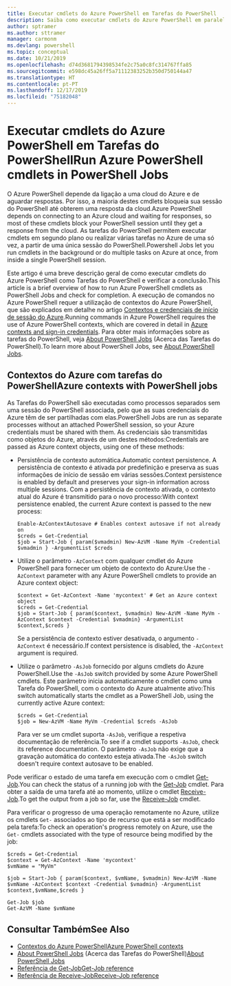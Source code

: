 ```yaml
---
title: Executar cmdlets do Azure PowerShell em Tarefas do PowerShell
description: Saiba como executar cmdlets do Azure PowerShell em paralelo ou como tarefas em segundo plano, com -AsJob e Start-Job.
author: sptramer
ms.author: sttramer
manager: carmonm
ms.devlang: powershell
ms.topic: conceptual
ms.date: 10/21/2019
ms.openlocfilehash: d74d3681794398534fe2c75a0c8fc314767ffa85
ms.sourcegitcommit: e598dc45a26ff5a71112383252b350d750144a47
ms.translationtype: HT
ms.contentlocale: pt-PT
ms.lasthandoff: 12/17/2019
ms.locfileid: "75182048"
---
```

# <a name="run-azure-powershell-cmdlets-in-powershell-jobs"></a><span data-ttu-id="1a0ef-103">Executar cmdlets do Azure PowerShell em Tarefas do PowerShell</span><span class="sxs-lookup"><span data-stu-id="1a0ef-103">Run Azure PowerShell cmdlets in PowerShell Jobs</span></span>

<span data-ttu-id="1a0ef-104">O Azure PowerShell depende da ligação a uma cloud do Azure e de aguardar respostas. Por isso, a maioria destes cmdlets bloqueia sua sessão do PowerShell até obterem uma resposta da cloud.</span><span class="sxs-lookup"><span data-stu-id="1a0ef-104">Azure PowerShell depends on connecting to an Azure cloud and waiting for responses, so most of these cmdlets block your PowerShell session until they get a response from the cloud.</span></span>
<span data-ttu-id="1a0ef-105">As tarefas do PowerShell permitem executar cmdlets em segundo plano ou realizar várias tarefas no Azure de uma só vez, a partir de uma única sessão do PowerShell.</span><span class="sxs-lookup"><span data-stu-id="1a0ef-105">Powershell Jobs let you run cmdlets in the background or do multiple tasks on Azure at once, from inside a single PowerShell session.</span></span>

<span data-ttu-id="1a0ef-106">Este artigo é uma breve descrição geral de como executar cmdlets do Azure PowerShell como Tarefas do PowerShell e verificar a conclusão.</span><span class="sxs-lookup"><span data-stu-id="1a0ef-106">This article is a brief overview of how to run Azure PowerShell cmdlets as PowerShell Jobs and check for completion.</span></span> <span data-ttu-id="1a0ef-107">A execução de comandos no Azure PowerShell requer a utilização de contextos do Azure PowerShell, que são explicados em detalhe no artigo [Contextos e credenciais de início de sessão do Azure](context-persistence.md).</span><span class="sxs-lookup"><span data-stu-id="1a0ef-107">Running commands in Azure PowerShell requires the use of Azure PowerShell contexts, which are covered in detail in [Azure contexts and sign-in credentials](context-persistence.md).</span></span>
<span data-ttu-id="1a0ef-108">Para obter mais informações sobre as tarefas do PowerShell, veja [About PowerShell Jobs](/powershell/module/microsoft.powershell.core/about/about_jobs) (Acerca das Tarefas do PowerShell).</span><span class="sxs-lookup"><span data-stu-id="1a0ef-108">To learn more about PowerShell Jobs, see [About PowerShell Jobs](/powershell/module/microsoft.powershell.core/about/about_jobs).</span></span>

## <a name="azure-contexts-with-powershell-jobs"></a><span data-ttu-id="1a0ef-109">Contextos do Azure com tarefas do PowerShell</span><span class="sxs-lookup"><span data-stu-id="1a0ef-109">Azure contexts with PowerShell jobs</span></span>

<span data-ttu-id="1a0ef-110">As Tarefas do PowerShell são executadas como processos separados sem uma sessão do PowerShell associada, pelo que as suas credenciais do Azure têm de ser partilhadas com elas.</span><span class="sxs-lookup"><span data-stu-id="1a0ef-110">PowerShell Jobs are run as separate processes without an attached PowerShell session, so your Azure credentials must be shared with them.</span></span> <span data-ttu-id="1a0ef-111">As credenciais são transmitidas como objetos do Azure, através de um destes métodos:</span><span class="sxs-lookup"><span data-stu-id="1a0ef-111">Credentials are passed as Azure context objects, using one of these methods:</span></span>

* <span data-ttu-id="1a0ef-112">Persistência de contexto automática.</span><span class="sxs-lookup"><span data-stu-id="1a0ef-112">Automatic context persistence.</span></span> <span data-ttu-id="1a0ef-113">A persistência de contexto é ativada por predefinição e preserva as suas informações de início de sessão em várias sessões.</span><span class="sxs-lookup"><span data-stu-id="1a0ef-113">Context persistence is enabled by default and preserves your sign-in information across multiple sessions.</span></span> <span data-ttu-id="1a0ef-114">Com a persistência de contexto ativada, o contexto atual do Azure é transmitido para o novo processo:</span><span class="sxs-lookup"><span data-stu-id="1a0ef-114">With context persistence enabled, the current Azure context is passed to the new process:</span></span>

  ```azurepowershell-interactive
  Enable-AzContextAutosave # Enables context autosave if not already on
  $creds = Get-Credential
  $job = Start-Job { param($vmadmin) New-AzVM -Name MyVm -Credential $vmadmin } -ArgumentList $creds
  ```

* <span data-ttu-id="1a0ef-115">Utilize o parâmetro `-AzContext` com qualquer cmdlet do Azure PowerShell para fornecer um objeto de contexto do Azure:</span><span class="sxs-lookup"><span data-stu-id="1a0ef-115">Use the `-AzContext` parameter with any Azure PowerShell cmdlets to provide an Azure context object:</span></span>

  ```azurepowershell-interactive
  $context = Get-AzContext -Name 'mycontext' # Get an Azure context object
  $creds = Get-Credential
  $job = Start-Job { param($context, $vmadmin) New-AzVM -Name MyVm -AzContext $context -Credential $vmadmin} -ArgumentList $context,$creds }
  ```

  <span data-ttu-id="1a0ef-116">Se a persistência de contexto estiver desativada, o argumento `-AzContext` é necessário.</span><span class="sxs-lookup"><span data-stu-id="1a0ef-116">If context persistence is disabled, the `-AzContext` argument is required.</span></span>

* <span data-ttu-id="1a0ef-117">Utilize o parâmetro `-AsJob` fornecido por alguns cmdlets do Azure PowerShell.</span><span class="sxs-lookup"><span data-stu-id="1a0ef-117">Use the `-AsJob` switch provided by some Azure PowerShell cmdlets.</span></span> <span data-ttu-id="1a0ef-118">Este parâmetro inicia automaticamente o cmdlet como uma Tarefa do PowerShell, com o contexto do Azure atualmente ativo:</span><span class="sxs-lookup"><span data-stu-id="1a0ef-118">This switch automatically starts the cmdlet as a PowerShell Job, using the currently active Azure context:</span></span>

  ```azurepowershell-interactive
  $creds = Get-Credential
  $job = New-AzVM -Name MyVm -Credential $creds -AsJob
  ```

  <span data-ttu-id="1a0ef-119">Para ver se um cmdlet suporta `-AsJob`, verifique a respetiva documentação de referência.</span><span class="sxs-lookup"><span data-stu-id="1a0ef-119">To see if a cmdlet supports `-AsJob`, check its reference documentation.</span></span> <span data-ttu-id="1a0ef-120">O parâmetro `-AsJob` não exige que a gravação automática do contexto esteja ativada.</span><span class="sxs-lookup"><span data-stu-id="1a0ef-120">The `-AsJob` switch doesn't require context autosave to be enabled.</span></span>

<span data-ttu-id="1a0ef-121">Pode verificar o estado de uma tarefa em execução com o cmdlet [Get-Job](/powershell/module/microsoft.powershell.core/get-job).</span><span class="sxs-lookup"><span data-stu-id="1a0ef-121">You can check the status of a running job with the [Get-Job](/powershell/module/microsoft.powershell.core/get-job) cmdlet.</span></span> <span data-ttu-id="1a0ef-122">Para obter a saída de uma tarefa até ao momento, utilize o cmdlet [Receive-Job](/powershell/module/microsoft.powershell.core/receive-job).</span><span class="sxs-lookup"><span data-stu-id="1a0ef-122">To get the output from a job so far, use the [Receive-Job](/powershell/module/microsoft.powershell.core/receive-job) cmdlet.</span></span>

<span data-ttu-id="1a0ef-123">Para verificar o progresso de uma operação remotamente no Azure, utilize os cmdlets `Get-` associados ao tipo de recurso que está a ser modificado pela tarefa:</span><span class="sxs-lookup"><span data-stu-id="1a0ef-123">To check an operation's progress remotely on Azure, use the `Get-` cmdlets associated with the type of resource being modified by the job:</span></span>

```azurepowershell-interactive
$creds = Get-Credential
$context = Get-AzContext -Name 'mycontext'
$vmName = "MyVm"

$job = Start-Job { param($context, $vmName, $vmadmin) New-AzVM -Name $vmName -AzContext $context -Credential $vmadmin} -ArgumentList $context,$vmName,$creds }

Get-Job $job
Get-AzVM -Name $vmName
```

## <a name="see-also"></a><span data-ttu-id="1a0ef-124">Consultar Também</span><span class="sxs-lookup"><span data-stu-id="1a0ef-124">See Also</span></span>

* [<span data-ttu-id="1a0ef-125">Contextos do Azure PowerShell</span><span class="sxs-lookup"><span data-stu-id="1a0ef-125">Azure PowerShell contexts</span></span>](context-persistence.md)
* <span data-ttu-id="1a0ef-126">[About PowerShell Jobs](/powershell/module/microsoft.powershell.core/about/about_jobs) (Acerca das Tarefas do PowerShell)</span><span class="sxs-lookup"><span data-stu-id="1a0ef-126">[About PowerShell Jobs](/powershell/module/microsoft.powershell.core/about/about_jobs)</span></span>
* [<span data-ttu-id="1a0ef-127">Referência de Get-Job</span><span class="sxs-lookup"><span data-stu-id="1a0ef-127">Get-Job reference</span></span>](/powershell/module/microsoft.powershell.core/get-job)
* [<span data-ttu-id="1a0ef-128">Referência de Receive-Job</span><span class="sxs-lookup"><span data-stu-id="1a0ef-128">Receive-Job reference</span></span>](/powershell/module/microsoft.powershell.core/receive-job)
